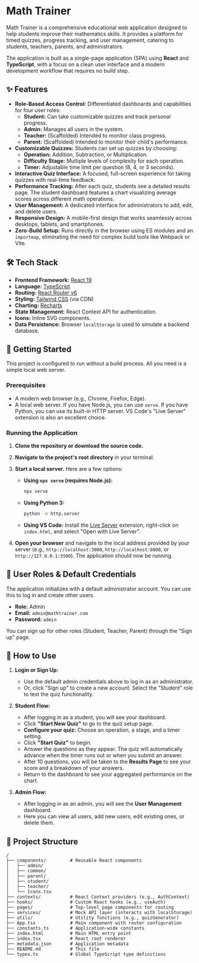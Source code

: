 
# Math Trainer

Math Trainer is a comprehensive educational web application designed to help students improve their mathematics skills. It provides a platform for timed quizzes, progress tracking, and user management, catering to students, teachers, parents, and administrators.

The application is built as a single-page application (SPA) using **React** and **TypeScript**, with a focus on a clean user interface and a modern development workflow that requires no build step.

## ✨ Features

*   **Role-Based Access Control:** Differentiated dashboards and capabilities for four user roles:
    *   **Student:** Can take customizable quizzes and track personal progress.
    *   **Admin:** Manages all users in the system.
    *   **Teacher:** (Scaffolded) Intended to monitor class progress.
    *   **Parent:** (Scaffolded) Intended to monitor their child's performance.
*   **Customizable Quizzes:** Students can set up quizzes by choosing:
    *   **Operation:** Addition, Subtraction, or Multiplication.
    *   **Difficulty Stage:** Multiple levels of complexity for each operation.
    *   **Timer:** Adjustable time limit per question (8, 4, or 3 seconds).
*   **Interactive Quiz Interface:** A focused, full-screen experience for taking quizzes with real-time feedback.
*   **Performance Tracking:** After each quiz, students see a detailed results page. The student dashboard features a chart visualizing average scores across different math operations.
*   **User Management:** A dedicated interface for administrators to add, edit, and delete users.
*   **Responsive Design:** A mobile-first design that works seamlessly across desktops, tablets, and smartphones.
*   **Zero-Build Setup:** Runs directly in the browser using ES modules and an `importmap`, eliminating the need for complex build tools like Webpack or Vite.

## 🛠️ Tech Stack

*   **Frontend Framework:** [React 19](https://react.dev/)
*   **Language:** [TypeScript](https://www.typescriptlang.org/)
*   **Routing:** [React Router v6](https://reactrouter.com/)
*   **Styling:** [Tailwind CSS](https://tailwindcss.com/) (via CDN)
*   **Charting:** [Recharts](https://recharts.org/)
*   **State Management:** React Context API for authentication.
*   **Icons:** Inline SVG components.
*   **Data Persistence:** Browser `localStorage` is used to simulate a backend database.

## 🚀 Getting Started

This project is configured to run without a build process. All you need is a simple local web server.

### Prerequisites

*   A modern web browser (e.g., Chrome, Firefox, Edge).
*   A local web server. If you have Node.js, you can use `serve`. If you have Python, you can use its built-in HTTP server. VS Code's "Live Server" extension is also an excellent choice.

### Running the Application

1.  **Clone the repository or download the source code.**

2.  **Navigate to the project's root directory** in your terminal.

3.  **Start a local server.** Here are a few options:

    *   **Using `npx serve` (requires Node.js):**
        ```bash
        npx serve
        ```

    *   **Using Python 3:**
        ```bash
        python -m http.server
        ```

    *   **Using VS Code:**
        Install the [Live Server](https://marketplace.visualstudio.com/items?itemName=ritwickdey.LiveServer) extension, right-click on `index.html`, and select "Open with Live Server".

4.  **Open your browser** and navigate to the local address provided by your server (e.g., `http://localhost:3000`, `http://localhost:8000`, or `http://127.0.0.1:5500`). The application should now be running.

## 👤 User Roles & Default Credentials

The application initializes with a default administrator account. You can use this to log in and create other users.

*   **Role:** Admin
*   **Email:** `admin@mathtrainer.com`
*   **Password:** `admin`

You can sign up for other roles (Student, Teacher, Parent) through the "Sign up" page.

## 📖 How to Use

1.  **Login or Sign Up:**
    *   Use the default admin credentials above to log in as an administrator.
    *   Or, click "Sign up" to create a new account. Select the "Student" role to test the quiz functionality.

2.  **Student Flow:**
    *   After logging in as a student, you will see your dashboard.
    *   Click **"Start New Quiz"** to go to the quiz setup page.
    *   **Configure your quiz:** Choose an operation, a stage, and a timer setting.
    *   Click **"Start Quiz"** to begin.
    *   Answer the questions as they appear. The quiz will automatically advance when the timer runs out or when you submit an answer.
    *   After 10 questions, you will be taken to the **Results Page** to see your score and a breakdown of your answers.
    *   Return to the dashboard to see your aggregated performance on the chart.

3.  **Admin Flow:**
    *   After logging in as an admin, you will see the **User Management** dashboard.
    *   Here you can view all users, add new users, edit existing ones, or delete them.

## 📁 Project Structure

```
/
├── components/         # Reusable React components
│   ├── admin/
│   ├── common/
│   ├── parent/
│   ├── student/
│   ├── teacher/
│   └── Icons.tsx
├── contexts/           # React Context providers (e.g., AuthContext)
├── hooks/              # Custom React hooks (e.g., useAuth)
├── pages/              # Top-level page components for routing
├── services/           # Mock API layer (interacts with localStorage)
├── utils/              # Utility functions (e.g., quizGenerator)
├── App.tsx             # Main component with router configuration
├── constants.ts        # Application-wide constants
├── index.html          # Main HTML entry point
├── index.tsx           # React root renderer
├── metadata.json       # Application metadata
├── README.md           # This file
└── types.ts            # Global TypeScript type definitions
```
